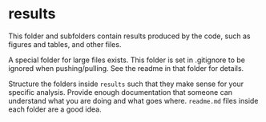 # results

This folder and subfolders contain results produced by the code, such as figures and tables, and other files.

A special folder for large files exists. This folder is set in .gitignore to be ignored when pushing/pulling. See the readme in that folder for details.

Structure the folders inside `results` such that they make sense for your specific analysis. Provide enough documentation that someone can understand what you are doing and what goes where. `readme.md` files inside each folder are a good idea.
